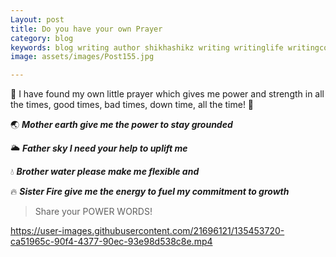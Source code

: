 ```yaml
---
Layout: post
title: Do you have your own Prayer
category: blog
keywords: blog writing author shikhashikz writing writinglife writingcommunity dailyblogpost dailyblogpostchallenge 
image: assets/images/Post155.jpg

---
```

📿 I have found my own little prayer which gives me power and strength in all the times, good times, bad times, down time, all the time! 🙏

🌏 ***Mother earth give me the power to stay grounded***

🌥️ ***Father sky I need your help to uplift me***

💧 ***Brother water please make me flexible and*** 
 
🔥 ***Sister Fire give me the energy to fuel my commitment to growth***

>Share your POWER WORDS!
>



https://user-images.githubusercontent.com/21696121/135453720-ca51965c-90f4-4377-90ec-93e98d538c8e.mp4

